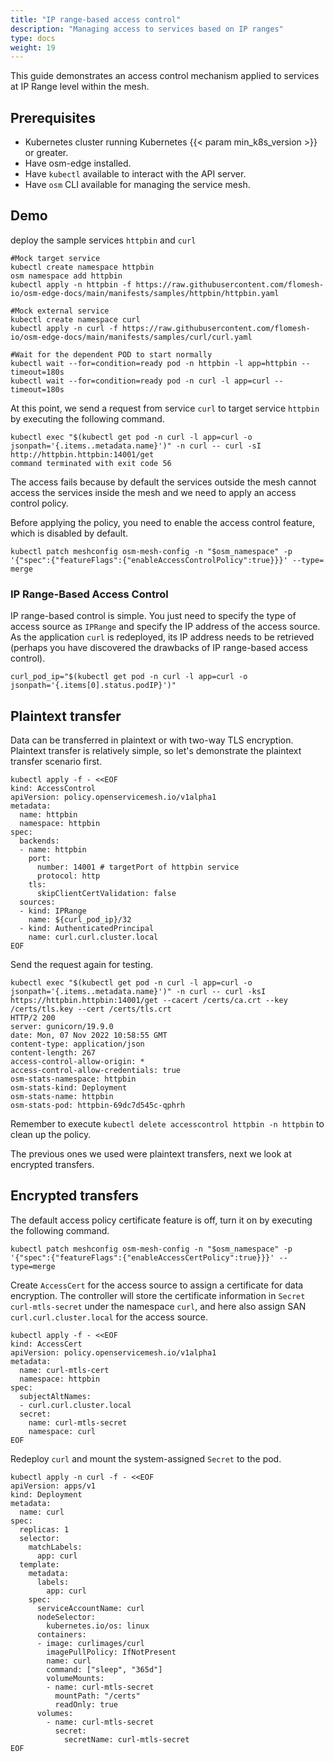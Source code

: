```yaml
---
title: "IP range-based access control"
description: "Managing access to services based on IP ranges"
type: docs
weight: 19
---
```


This guide demonstrates an access control mechanism applied to services at IP Range level within the mesh.

## Prerequisites

- Kubernetes cluster running Kubernetes {{< param min_k8s_version >}} or greater.
- Have osm-edge installed.
- Have `kubectl` available to interact with the API server.
- Have `osm` CLI available for managing the service mesh.


## Demo

deploy the sample services `httpbin` and `curl`

```shell
#Mock target service
kubectl create namespace httpbin
osm namespace add httpbin
kubectl apply -n httpbin -f https://raw.githubusercontent.com/flomesh-io/osm-edge-docs/main/manifests/samples/httpbin/httpbin.yaml

#Mock external service
kubectl create namespace curl
kubectl apply -n curl -f https://raw.githubusercontent.com/flomesh-io/osm-edge-docs/main/manifests/samples/curl/curl.yaml

#Wait for the dependent POD to start normally
kubectl wait --for=condition=ready pod -n httpbin -l app=httpbin --timeout=180s
kubectl wait --for=condition=ready pod -n curl -l app=curl --timeout=180s
```

At this point, we send a request from service  `curl` to target service `httpbin` by executing the following command.

```shell
kubectl exec "$(kubectl get pod -n curl -l app=curl -o jsonpath='{.items..metadata.name}')" -n curl -- curl -sI http://httpbin.httpbin:14001/get
command terminated with exit code 56
```

The access fails because by default the services outside the mesh cannot access the services inside the mesh and we need to apply an access control policy.

Before applying the policy, you need to enable the access control feature, which is disabled by default.

```shell
kubectl patch meshconfig osm-mesh-config -n "$osm_namespace" -p '{"spec":{"featureFlags":{"enableAccessControlPolicy":true}}}' --type= merge
```

### IP Range-Based Access Control

IP range-based control is simple. You just need to specify the type of access source as `IPRange` and specify the IP address of the access source. As the application `curl` is redeployed, its IP address needs to be retrieved (perhaps you have discovered the drawbacks of IP range-based access control).

```shell
curl_pod_ip="$(kubectl get pod -n curl -l app=curl -o jsonpath='{.items[0].status.podIP}')"
```

## Plaintext transfer

Data can be transferred in plaintext or with two-way TLS encryption. Plaintext transfer is relatively simple, so let's demonstrate the plaintext transfer scenario first.


```shell
kubectl apply -f - <<EOF
kind: AccessControl
apiVersion: policy.openservicemesh.io/v1alpha1
metadata:
  name: httpbin
  namespace: httpbin
spec:
  backends:
  - name: httpbin
    port:
      number: 14001 # targetPort of httpbin service
      protocol: http
    tls:
      skipClientCertValidation: false
  sources:
  - kind: IPRange
    name: ${curl_pod_ip}/32
  - kind: AuthenticatedPrincipal
    name: curl.curl.cluster.local
EOF
```

Send the request again for testing.

```shell
kubectl exec "$(kubectl get pod -n curl -l app=curl -o jsonpath='{.items..metadata.name}')" -n curl -- curl -ksI https://httpbin.httpbin:14001/get --cacert /certs/ca.crt --key /certs/tls.key --cert /certs/tls.crt
HTTP/2 200
server: gunicorn/19.9.0
date: Mon, 07 Nov 2022 10:58:55 GMT
content-type: application/json
content-length: 267
access-control-allow-origin: *
access-control-allow-credentials: true
osm-stats-namespace: httpbin
osm-stats-kind: Deployment
osm-stats-name: httpbin
osm-stats-pod: httpbin-69dc7d545c-qphrh
```

Remember to execute `kubectl delete accesscontrol httpbin -n httpbin` to clean up the policy.

The previous ones we used were plaintext transfers, next we look at encrypted transfers.

## Encrypted transfers

The default access policy certificate feature is off, turn it on by executing the following command.

```shell
kubectl patch meshconfig osm-mesh-config -n "$osm_namespace" -p '{"spec":{"featureFlags":{"enableAccessCertPolicy":true}}}' --type=merge
```

Create `AccessCert` for the access source to assign a certificate for data encryption. The controller will store the certificate information in `Secret` `curl-mtls-secret` under the namespace `curl`, and here also assign SAN `curl.curl.cluster.local` for the access source.

```shell
kubectl apply -f - <<EOF
kind: AccessCert
apiVersion: policy.openservicemesh.io/v1alpha1
metadata:
  name: curl-mtls-cert
  namespace: httpbin
spec:
  subjectAltNames:
  - curl.curl.cluster.local
  secret:
    name: curl-mtls-secret
    namespace: curl
EOF
```

Redeploy `curl` and mount the system-assigned `Secret` to the pod.

```shell
kubectl apply -n curl -f - <<EOF
apiVersion: apps/v1
kind: Deployment
metadata:
  name: curl
spec:
  replicas: 1
  selector:
    matchLabels:
      app: curl
  template:
    metadata:
      labels:
        app: curl
    spec:
      serviceAccountName: curl
      nodeSelector:
        kubernetes.io/os: linux
      containers:
      - image: curlimages/curl
        imagePullPolicy: IfNotPresent
        name: curl
        command: ["sleep", "365d"]
        volumeMounts:
        - name: curl-mtls-secret
          mountPath: "/certs"
          readOnly: true
      volumes:
        - name: curl-mtls-secret
          secret:
            secretName: curl-mtls-secret
EOF
```